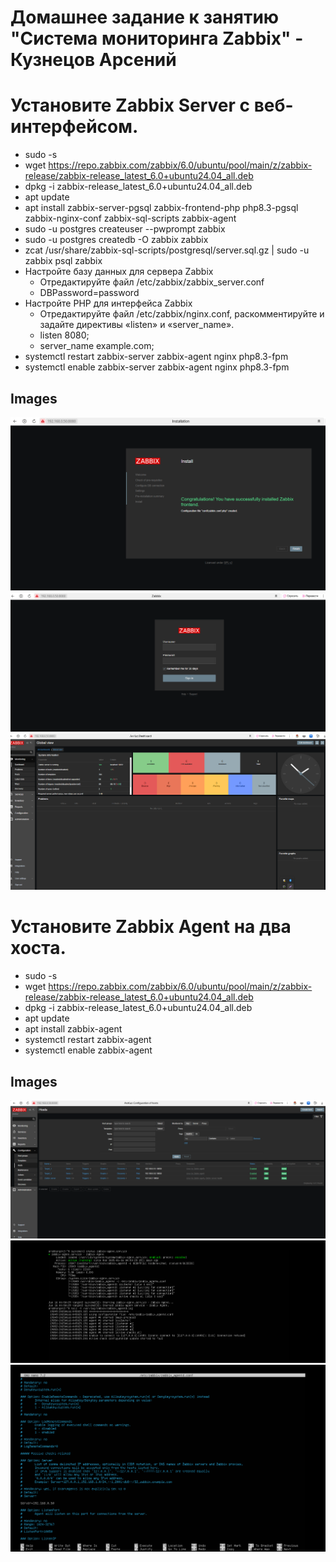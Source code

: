 # Домашнее задание к занятию "Система мониторинга Zabbix" - Кузнецов Арсений

# Установите Zabbix Server с веб-интерфейсом.

* sudo -s
* wget https://repo.zabbix.com/zabbix/6.0/ubuntu/pool/main/z/zabbix-release/zabbix-release_latest_6.0+ubuntu24.04_all.deb
* dpkg -i zabbix-release_latest_6.0+ubuntu24.04_all.deb
* apt update
* apt install zabbix-server-pgsql zabbix-frontend-php php8.3-pgsql zabbix-nginx-conf zabbix-sql-scripts zabbix-agent    
* sudo -u postgres createuser --pwprompt zabbix
* sudo -u postgres createdb -O zabbix zabbix
* zcat /usr/share/zabbix-sql-scripts/postgresql/server.sql.gz | sudo -u zabbix psql zabbix
* Настройте базу данных для сервера Zabbix
    * Отредактируйте файл /etc/zabbix/zabbix_server.conf
    * DBPassword=password
* Настройте PHP для интерфейса Zabbix
    * Отредактируйте файл /etc/zabbix/nginx.conf, раскомментируйте и задайте директивы «listen» и «server_name». 
    * listen 8080;
    * server_name example.com;   
* systemctl restart zabbix-server zabbix-agent nginx php8.3-fpm
* systemctl enable zabbix-server zabbix-agent nginx php8.3-fpm         


## Images

![This is an alt text.](https://github.com/ArsKuz27/Zabbix_Server/blob/main/Screenshot_1.png?raw=true)
![This is an alt text.](https://github.com/ArsKuz27/Zabbix_Server/blob/main/Screenshot_2.png?raw=true)
![This is an alt text.](https://github.com/ArsKuz27/Zabbix_Server/blob/main/Screenshot_4.png?raw=true)

# Установите Zabbix Agent на два хоста.

* sudo -s
* wget https://repo.zabbix.com/zabbix/6.0/ubuntu/pool/main/z/zabbix-release/zabbix-release_latest_6.0+ubuntu24.04_all.deb
* dpkg -i zabbix-release_latest_6.0+ubuntu24.04_all.deb
* apt update
* apt install zabbix-agent
* systemctl restart zabbix-agent
* systemctl enable zabbix-agent

## Images

![This is an alt text.](https://github.com/ArsKuz27/Zabbix_Server/blob/main/Screenshot_5.png?raw=true)
![This is an alt text.](https://github.com/ArsKuz27/Zabbix_Server/blob/main/Screenshot_7.png?raw=true)
![This is an alt text.](https://github.com/ArsKuz27/Zabbix_Server/blob/main/Screenshot_6.png?raw=true)
